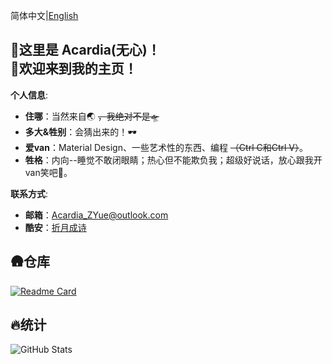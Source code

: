 
简体中文|[English](README.en.md)

## 👋这里是 Acardia(无心)！<br>👏欢迎来到我的主页！

**个人信息**:
- **住哪**：当然来自🌏 ~~，我绝对不是🛸~~
- **多大&牲别**：会猜出来的！🕶
- **爱van**：Material Design、一些艺术性的东西、编程 ~~（Ctrl C和Ctrl V）~~。
- **牲格**：内向--睡觉不敢闭眼睛；热心但不能欺负我；超级好说话，放心跟我开van笑吧🥰。

**联系方式**:
- **邮箱**：Acardia_ZYue@outlook.com
- **酷安**：[折月成诗](http://www.coolapk.com/u/11905662)
  
## 🛖仓库
[![Readme Card](https://github-readme-stats.vercel.app/api/pin/?title_color=224583&text_color=6f5670&icon_color=000000&bg_color=fefbff&show_owner=true&username=AcardiaX&repo=Monet-All)](https://github.com/anuraghazra/github-readme-stats)

## 🔥统计
![GitHub Stats](https://github-readme-stats.vercel.app/api?username=AcardiaX&show_icons=true&include_all_commits=true&title_color=224583&text_color=6f5670&icon_color=000000&bg_color=fefbff&hide=contribs&locale=cn)
